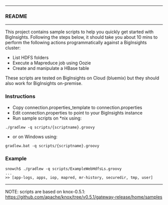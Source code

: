*********************************************************************
### README
*********************************************************************

This project contains sample scripts to help you quickly get started with BigInsights. Following the steps below, it should take you about 10 mins to perform the following actions programmatically against a BigInsights cluster:

- List HDFS folders
- Execute a Mapreduce job using Oozie
- Create and manipulate a HBase table

These scripts are tested on BigInsights on Cloud (bluemix) but they should also work for BigInsights on-premise.

### Instructions

- Copy connection.properties_template to connection.properties
- Edit connection.properties to point to your BigInsights instance
- Run sample scripts on *nix using:

```
./gradlew -q scripts/{scriptname}.groovy
```

- or on Windows using:

```
gradlew.bat -q scripts/{scriptname}.groovy
```

### Example

```
snowch$ ./gradlew -q scripts/ExampleWebHdfsLs.groovy
...
>> [app-logs, apps, iop, mapred, mr-history, securedir, tmp, user]
```
---

NOTE:  scripts are based on knox-0.5.1: https://github.com/apache/knox/tree/v0.5.1/gateway-release/home/samples

